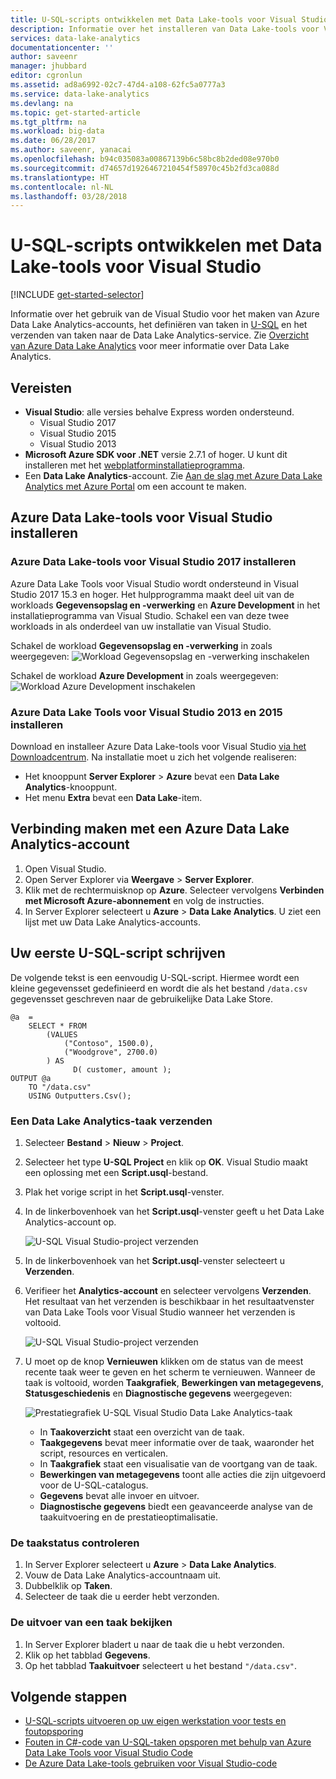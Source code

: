```yaml
---
title: U-SQL-scripts ontwikkelen met Data Lake-tools voor Visual Studio | Microsoft Docs
description: Informatie over het installeren van Data Lake-tools voor Visual Studio en het ontwikkelen en testen van U-SQL-scripts.
services: data-lake-analytics
documentationcenter: ''
author: saveenr
manager: jhubbard
editor: cgronlun
ms.assetid: ad8a6992-02c7-47d4-a108-62fc5a0777a3
ms.service: data-lake-analytics
ms.devlang: na
ms.topic: get-started-article
ms.tgt_pltfrm: na
ms.workload: big-data
ms.date: 06/28/2017
ms.author: saveenr, yanacai
ms.openlocfilehash: b94c035083a00867139b6c58bc8b2ded08e970b0
ms.sourcegitcommit: d74657d1926467210454f58970c45b2fd3ca088d
ms.translationtype: HT
ms.contentlocale: nl-NL
ms.lasthandoff: 03/28/2018
---
```

# <a name="develop-u-sql-scripts-by-using-data-lake-tools-for-visual-studio"></a>U-SQL-scripts ontwikkelen met Data Lake-tools voor Visual Studio
[!INCLUDE [get-started-selector](../../includes/data-lake-analytics-selector-get-started.md)]


Informatie over het gebruik van de Visual Studio voor het maken van Azure Data Lake Analytics-accounts, het definiëren van taken in [U-SQL](data-lake-analytics-u-sql-get-started.md) en het verzenden van taken naar de Data Lake Analytics-service. Zie [Overzicht van Azure Data Lake Analytics](data-lake-analytics-overview.md) voor meer informatie over Data Lake Analytics.


## <a name="prerequisites"></a>Vereisten

* **Visual Studio**: alle versies behalve Express worden ondersteund.
    * Visual Studio 2017
    * Visual Studio 2015
    * Visual Studio 2013
* **Microsoft Azure SDK voor .NET** versie 2.7.1 of hoger.  U kunt dit installeren met het [webplatforminstallatieprogramma](http://www.microsoft.com/web/downloads/platform.aspx).
* Een **Data Lake Analytics**-account. Zie [Aan de slag met Azure Data Lake Analytics met Azure Portal](data-lake-analytics-get-started-portal.md) om een account te maken.

## <a name="install-azure-data-lake-tools-for-visual-studio"></a>Azure Data Lake-tools voor Visual Studio installeren

### <a name="install-azure-data-lake-tools-for-visual-studio-2017"></a>Azure Data Lake-tools voor Visual Studio 2017 installeren

Azure Data Lake Tools voor Visual Studio wordt ondersteund in Visual Studio 2017 15.3 en hoger. Het hulpprogramma maakt deel uit van de workloads **Gegevensopslag en -verwerking** en **Azure Development** in het installatieprogramma van Visual Studio. Schakel een van deze twee workloads in als onderdeel van uw installatie van Visual Studio.  

Schakel de workload **Gegevensopslag en -verwerking** in zoals weergegeven: ![Workload Gegevensopslag en -verwerking inschakelen](./media/data-lake-analytics-data-lake-tools-get-started/data-lake-tools-for-vs-2017-install-01.png)

Schakel de workload **Azure Development** in zoals weergegeven: ![Workload Azure Development inschakelen](./media/data-lake-analytics-data-lake-tools-get-started/data-lake-tools-for-vs-2017-install-02.png)

### <a name="install-azure-data-lake-tools-for-visual-studio-2013-and-2015"></a>Azure Data Lake Tools voor Visual Studio 2013 en 2015 installeren

Download en installeer Azure Data Lake-tools voor Visual Studio [via het Downloadcentrum](http://aka.ms/adltoolsvs). Na installatie moet u zich het volgende realiseren:
* Het knooppunt **Server Explorer** > **Azure** bevat een **Data Lake Analytics**-knooppunt. 
* Het menu **Extra** bevat een **Data Lake**-item.

## <a name="connect-to-an-azure-data-lake-analytics-account"></a>Verbinding maken met een Azure Data Lake Analytics-account

1. Open Visual Studio.
2. Open Server Explorer via **Weergave** > **Server Explorer**.
3. Klik met de rechtermuisknop op **Azure**. Selecteer vervolgens **Verbinden met Microsoft Azure-abonnement** en volg de instructies.
4. In Server Explorer selecteert u **Azure** > **Data Lake Analytics**. U ziet een lijst met uw Data Lake Analytics-accounts.


## <a name="write-your-first-u-sql-script"></a>Uw eerste U-SQL-script schrijven

De volgende tekst is een eenvoudig U-SQL-script. Hiermee wordt een kleine gegevensset gedefinieerd en wordt die als het bestand `/data.csv` gegevensset geschreven naar de gebruikelijke Data Lake Store.

```
@a  = 
    SELECT * FROM 
        (VALUES
            ("Contoso", 1500.0),
            ("Woodgrove", 2700.0)
        ) AS 
              D( customer, amount );
OUTPUT @a
    TO "/data.csv"
    USING Outputters.Csv();
```

### <a name="submit-a-data-lake-analytics-job"></a>Een Data Lake Analytics-taak verzenden

1. Selecteer **Bestand** > **Nieuw** > **Project**.

2. Selecteer het type **U-SQL Project** en klik op **OK**. Visual Studio maakt een oplossing met een **Script.usql**-bestand.

3. Plak het vorige script in het **Script.usql**-venster.

4. In de linkerbovenhoek van het **Script.usql**-venster geeft u het Data Lake Analytics-account op.

    ![U-SQL Visual Studio-project verzenden](./media/data-lake-analytics-data-lake-tools-get-started/data-lake-analytics-data-lake-tools-submit-job.png)

5. In de linkerbovenhoek van het **Script.usql**-venster selecteert u **Verzenden**.
6. Verifieer het **Analytics-account** en selecteer vervolgens **Verzenden**. Het resultaat van het verzenden is beschikbaar in het resultaatvenster van Data Lake Tools voor Visual Studio wanneer het verzenden is voltooid.

    ![U-SQL Visual Studio-project verzenden](./media/data-lake-analytics-data-lake-tools-get-started/data-lake-analytics-data-lake-tools-submit-job-advanced.png)
7. U moet op de knop **Vernieuwen** klikken om de status van de meest recente taak weer te geven en het scherm te vernieuwen. Wanneer de taak is voltooid, worden **Taakgrafiek**, **Bewerkingen van metagegevens**, **Statusgeschiedenis** en **Diagnostische gegevens** weergegeven:

    ![Prestatiegrafiek U-SQL Visual Studio Data Lake Analytics-taak](./media/data-lake-analytics-data-lake-tools-get-started/data-lake-analytics-data-lake-tools-performance-graph.png)

   * In **Taakoverzicht** staat een overzicht van de taak.   
   * **Taakgegevens** bevat meer informatie over de taak, waaronder het script, resources en verticalen.
   * In **Taakgrafiek** staat een visualisatie van de voortgang van de taak.
   * **Bewerkingen van metagegevens** toont alle acties die zijn uitgevoerd voor de U-SQL-catalogus.
   * **Gegevens** bevat alle invoer en uitvoer.
   * **Diagnostische gegevens** biedt een geavanceerde analyse van de taakuitvoering en de prestatieoptimalisatie.

### <a name="to-check-job-state"></a>De taakstatus controleren

1. In Server Explorer selecteert u **Azure** > **Data Lake Analytics**. 
2. Vouw de Data Lake Analytics-accountnaam uit.
3. Dubbelklik op **Taken**.
4. Selecteer de taak die u eerder hebt verzonden.

### <a name="to-see-the-output-of-a-job"></a>De uitvoer van een taak bekijken

1. In Server Explorer bladert u naar de taak die u hebt verzonden.
2. Klik op het tabblad **Gegevens**.
3. Op het tabblad **Taakuitvoer** selecteert u het bestand `"/data.csv"`.

## <a name="next-steps"></a>Volgende stappen

* [U-SQL-scripts uitvoeren op uw eigen werkstation voor tests en foutopsporing](data-lake-analytics-data-lake-tools-local-run.md)
* [Fouten in C#-code van U-SQL-taken opsporen met behulp van Azure Data Lake Tools voor Visual Studio Code](data-lake-tools-for-vscode-local-run-and-debug.md)
* [De Azure Data Lake-tools gebruiken voor Visual Studio-code](data-lake-analytics-data-lake-tools-for-vscode.md)

